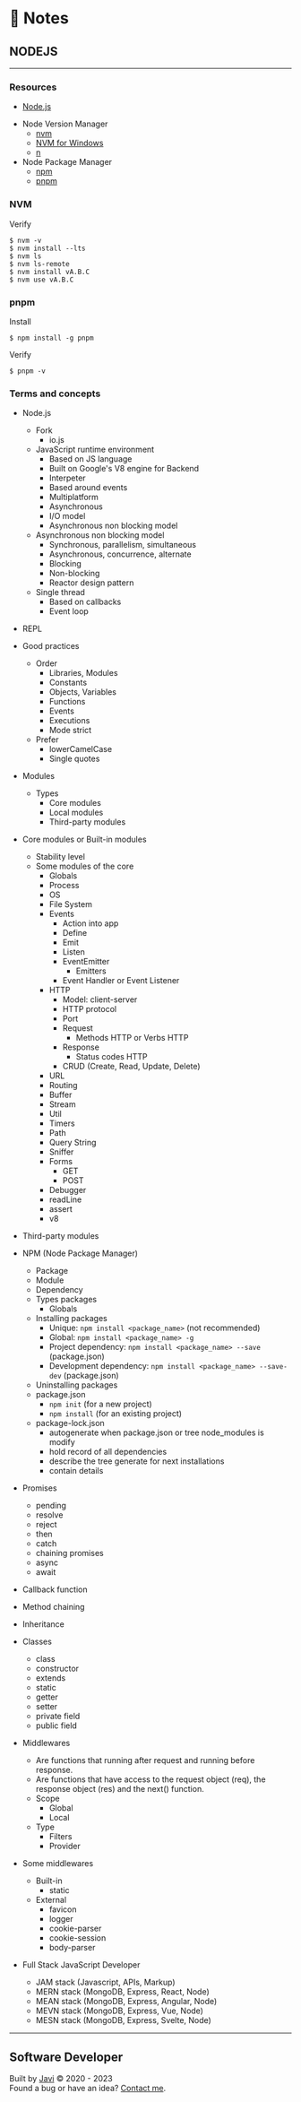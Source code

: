 # :memo: Notes
## NODEJS
---
### Resources
- [Node.js](https://nodejs.org)
* Node Version Manager
  - [nvm](https://github.com/nvm-sh/nvm)
  - [NVM for Windows](https://github.com/coreybutler/nvm-windows)
  - [n](https://github.com/tj/n)
* Node Package Manager
  - [npm](https://www.npmjs.com/)
  - [pnpm](https://pnpm.io/)
### NVM
Verify
```
$ nvm -v
$ nvm install --lts
$ nvm ls
$ nvm ls-remote
$ nvm install vA.B.C
$ nvm use vA.B.C
```
### pnpm
Install
```
$ npm install -g pnpm
```
Verify
```
$ pnpm -v
```
### Terms and concepts
* Node.js
  * Fork
    - io.js
  * JavaScript runtime environment
    - Based on JS language
    - Built on Google's V8 engine for Backend
    - Interpeter
    - Based around events
    - Multiplatform
    - Asynchronous
    - I/O model
    - Asynchronous non blocking model
  * Asynchronous non blocking model
    - Synchronous, parallelism, simultaneous
    - Asynchronous, concurrence, alternate
    - Blocking
    - Non-blocking
    - Reactor design pattern
  * Single thread
    - Based on callbacks
    - Event loop

* REPL

* Good practices
  * Order
    - Libraries, Modules
    - Constants
    - Objects, Variables
    - Functions
    - Events
    - Executions
    - Mode strict
  * Prefer
    - lowerCamelCase
    - Single quotes

* Modules
  * Types
    - Core modules
    - Local modules
    - Third-party modules

* Core modules or Built-in modules
  - Stability level
  * Some modules of the core
    - Globals
    - Process
    - OS
    - File System
    * Events
      - Action into app
      - Define
      - Emit
      - Listen
      * EventEmitter
        - Emitters
      - Event Handler or Event Listener
    * HTTP
      * Model: client-server
      * HTTP protocol
      * Port
      * Request
        - Methods HTTP or Verbs HTTP
      * Response
        - Status codes HTTP
      - CRUD (Create, Read, Update, Delete)
    - URL
    - Routing
    - Buffer
    - Stream
    - Util
    - Timers
    - Path
    - Query String
    - Sniffer
    * Forms
      - GET
      - POST
    - Debugger
    - readLine
    - assert
    - v8

* Third-party modules

* NPM (Node Package Manager)
  - Package
  - Module
  - Dependency
  * Types packages
    - Globals
  * Installing packages
    - Unique: ```npm install <package_name>``` (not recommended)
    - Global: ```npm install <package_name> -g```
    - Project dependency: ```npm install <package_name> --save``` (package.json)
    - Development dependency: ```npm install <package_name> --save-dev``` (package.json)
  * Uninstalling packages
  * package.json
    - ```npm init``` (for a new project)
    - ```npm install``` (for an existing project)
  * package-lock.json
    - autogenerate when package.json or tree node_modules is modify
    - hold record of all dependencies
    - describe the tree generate for next installations
    - contain details

* Promises
  - pending
  - resolve
  - reject
  - then
  - catch
  - chaining promises
  - async
  - await

* Callback function

* Method chaining

* Inheritance

* Classes
  - class
  - constructor
  - extends
  - static
  - getter
  - setter
  - private field
  - public field

* Middlewares
  - Are functions that running after request and running before response.
  - Are functions that have access to the request object (req), the response object (res) and the next() function.
  * Scope
    - Global
    - Local
  * Type
    - Filters
    - Provider

* Some middlewares
  * Built-in
    - static
  * External
    - favicon
    - logger
    - cookie-parser
    - cookie-session
    - body-parser

* Full Stack JavaScript Developer
  - JAM stack (Javascript, APIs, Markup)
  - MERN stack (MongoDB, Express, React, Node)
  - MEAN stack (MongoDB, Express, Angular, Node)
  - MEVN stack (MongoDB, Express, Vue, Node)
  - MESN stack (MongoDB, Express, Svelte, Node)
---
## Software Developer
Built by [Javi](https://javierandres.dev) :copyright: 2020 - 2023  
Found a bug or have an idea? [Contact me](https://javierandres.dev).
